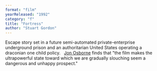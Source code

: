 ```yaml
---
format: "film"
yearReleased: "1992"
category: "f"
title: "Fortress"
author: "Stuart Gordon"
---
```

Escape story set in a future semi-automated  private-enterprise underground prison and an authoritarian United States  operating a draconian one child policy.
 
<a href="biblio.htm#Osborne">Jon Osborne</a> finds that  "the film makes the ultrapowerful state toward which we are gradually slouching  seem a dangerous and unhappy prospect."
 